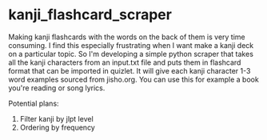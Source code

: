 # kanji_flashcard_scraper
Making kanji flashcards with the words on the back of them is very time consuming. I find this especially frustrating when I want make a kanji deck on a particular topic. 
So I'm developing a simple python scraper that takes all the kanji characters from an input.txt file and puts them in flashcard format that can be imported in quizlet.
It will give each kanji character 1-3 word examples sourced from jisho.org. You can use this for example a book you're reading or song lyrics.

Potential plans:

1. Filter kanji by jlpt level
2. Ordering by frequency
